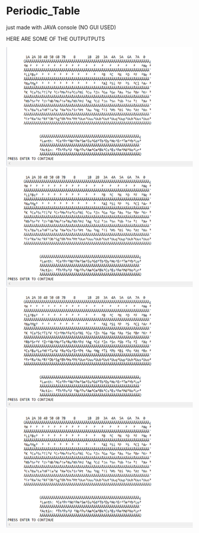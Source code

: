 # Periodic_Table
just made with JAVA console (NO GUI USED)

HERE ARE SOME OF THE OUTPUTPUTS

![](https://github.com/adarsh1405/minor_project/blob/master/output1.png)
![](https://github.com/adarsh1405/minor_project/blob/master/output1.png)
![](https://github.com/adarsh1405/minor_project/blob/master/output1.png)
![](https://github.com/adarsh1405/minor_project/blob/master/output1.png)
